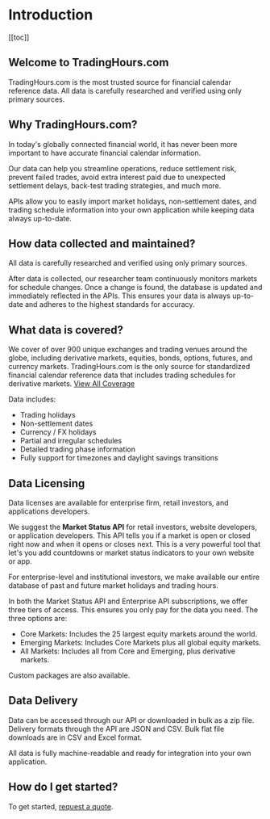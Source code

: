 # Introduction

[[toc]]

## Welcome to TradingHours.com

TradingHours.com is the most trusted source for financial calendar reference data. All data is carefully researched and verified using only primary sources.

## Why TradingHours.com?

In today's globally connected financial world, it has never been more important to have accurate financial calendar information.

Our data can help you streamline operations, reduce settlement risk, prevent failed trades, avoid extra interest paid due to unexpected settlement delays, back-test trading strategies, and much more.

APIs allow you to easily import market holidays, non-settlement dates, and trading schedule information into your own application while keeping data always up-to-date.

## How data collected and maintained?

All data is carefully researched and verified using only primary sources.

After data is collected, our researcher team continuously monitors markets for schedule changes. Once a change is found, the database is updated and immediately reflected in the APIs. This ensures your data is always up-to-date and adheres to the highest standards for accuracy.

## What data is covered?

We cover of over 900 unique exchanges and trading venues around the globe, including derivative markets, equities, bonds, options, futures, and currency markets. TradingHours.com is the only source for standardized financial calendar reference data that includes trading schedules for derivative markets. [View All Coverage](https://www.tradinghours.com/data/coverage)

Data includes:
- Trading holidays
- Non-settlement dates
- Currency / FX holidays
- Partial and irregular schedules
- Detailed trading phase information
- Fully support for timezones and daylight savings transitions

## Data Licensing

Data licenses are available for enterprise firm, retail investors, and applications developers.

We suggest the **Market Status API** for retail investors, website developers, or application developers.
This API tells you if a market is open or closed right now and when it opens or closes next.
This is a very powerful tool that let's you add countdowns or market status indicators to your own website or app.

For enterprise-level and institutional investors, we make available our entire database of past and future market holidays and trading hours.

In both the Market Status API and Enterprise API subscriptions, we offer three tiers of access. This ensures you only pay for the data you need. The three options are:
- Core Markets: Includes the 25 largest equity markets around the world.
- Emerging Markets: Includes Core Markets plus all global equity markets.
- All Markets: Includes all from Core and Emerging, plus derivative markets.

Custom packages are also available.

## Data Delivery

Data can be accessed through our API or downloaded in bulk as a zip file. Delivery formats through the API are JSON and CSV. Bulk flat file downloads are in CSV and Excel format.

All data is fully machine-readable and ready for integration into your own application.

## How do I get started?

To get started, <a href="https://www.tradinghours.com/data" target=_blank>request a quote</a>.

